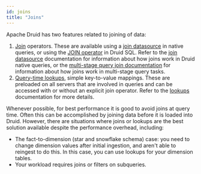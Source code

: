 ```yaml
---
id: joins
title: "Joins"
---
```


<!--
  ~ Licensed to the Apache Software Foundation (ASF) under one
  ~ or more contributor license agreements.  See the NOTICE file
  ~ distributed with this work for additional information
  ~ regarding copyright ownership.  The ASF licenses this file
  ~ to you under the Apache License, Version 2.0 (the
  ~ "License"); you may not use this file except in compliance
  ~ with the License.  You may obtain a copy of the License at
  ~
  ~   http://www.apache.org/licenses/LICENSE-2.0
  ~
  ~ Unless required by applicable law or agreed to in writing,
  ~ software distributed under the License is distributed on an
  ~ "AS IS" BASIS, WITHOUT WARRANTIES OR CONDITIONS OF ANY
  ~ KIND, either express or implied.  See the License for the
  ~ specific language governing permissions and limitations
  ~ under the License.
  -->

Apache Druid has two features related to joining of data:

1. [Join](datasource.md#join) operators. These are available using a [join datasource](datasource.md#join) in native
queries, or using the [JOIN operator](sql.md) in Druid SQL. Refer to the
[join datasource](datasource.md#join) documentation for information about how joins work in Druid native queries,
or the [multi-stage query join documentation](../multi-stage-query/reference.md#joins) for information about how joins
work in multi-stage query tasks.
2. [Query-time lookups](lookups.md), simple key-to-value mappings. These are preloaded on all servers that are involved
in queries and can be accessed with or without an explicit join operator. Refer to the [lookups](lookups.md)
documentation for more details.

Whenever possible, for best performance it is good to avoid joins at query time. Often this can be accomplished by
joining data before it is loaded into Druid. However, there are situations where joins or lookups are the best solution
available despite the performance overhead, including:

- The fact-to-dimension (star and snowflake schema) case: you need to change dimension values after initial ingestion,
and aren't able to reingest to do this. In this case, you can use lookups for your dimension tables.
- Your workload requires joins or filters on subqueries.
